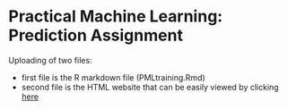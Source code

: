 # Practical Machine Learning: Prediction Assignment

Uploading of two files:
* first file is the R markdown file (PMLtraining.Rmd)
* second file is the HTML website that can be easily viewed by clicking [here](www.rgeenowak.github.io/PMLtraining.html)
